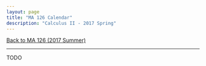 ```yaml
---
layout: page
title: "MA 126 Calendar"
description: "Calculus II - 2017 Spring"
---
```


[Back to MA 126 (2017 Summer)](..)

---

TODO

<!-- ## Week 1

* Mon Jan 9
    - **Orientation**
* Wed Jan 11
    - [Section 1.1](/resources/calculus2/1/1/)
* Thu Jan 12
    - Continue Section 1.1
* Fri Jan 13
    - [Section 1.2](/resources/calculus2/1/2/)


## Week 2

* Mon Jan 16
    - **MLK Holiday (no class)**
* Wed Jan 18
    - Continue Section 1.2
* Thu Jan 19
    - [Section 2.1](/resources/calculus2/2/1/)
* Fri Jan 20
    - **Standard Assessment**


## Week 3

* Mon Jan 23
    - Continue Section 2.1
* Wed Jan 25
    - [Section 2.2](/resources/calculus2/2/2/)
* Thu Jan 26
    - Continue Section 2.2
* Fri Jan 27
    - [Section 2.3](/resources/calculus2/2/3/)


## Week 4

* Mon Jan 30
    - Continue Section 2.3
* Wed Feb 1
    - [Section 2.4](/resources/calculus2/2/4/)
* Thu Feb 2
    - Continue Section 2.4
* Fri Feb 3
    - **Standard Assessment**


## Week 5

* Mon Feb 6
    - [Section 2.5](/resources/calculus2/2/5/)
* Wed Feb 8
    - Continue Section 2.5
* Thu Feb 9
    - [Section 2.6](/resources/calculus2/2/6/)
* Fri Feb 10
    - Continue Section 2.6


## Week 6

* Mon Feb 13
    - [Section 3.1](/resources/calculus2/3/1/)
* Wed Feb 15
    - [Section 3.2](/resources/calculus2/3/2/)
* Thu Feb 16
    - [Section 3.3](/resources/calculus2/3/3/)
* Fri Feb 17
    - **Standard Assessment**


## Week 7

* Mon Feb 20
    - Continue Section 3.3
* Wed Feb 22
    - [Section 3.4](/resources/calculus2/3/4/)
* Thu Feb 23
    - Continue Section 3.4
* Fri Feb 24
    - [Section 3.5](/resources/calculus2/3/5/)


## Week 8

* Mon Feb 27
    - Continue Section 3.5
* Wed Mar 1
    - [Section 4.1](/resources/calculus2/4/1/)
* Thu Mar 2
    - [Section 4.2](/resources/calculus2/4/2/)
* Fri Mar 3
    - **Standard Assessment**


## Week 9

* Mon Mar 6
    - Continue Section 4.2
* Wed Mar 8
    - [Section 4.3](/resources/calculus2/4/3/)
* Thu Mar 9
    - [Section 4.4](/resources/calculus2/4/3/)
* Fri Mar 10
    - Continue Section 4.4


### Spring Break

* March 13-17


## Week 10

* Mon Mar 20
    - [Section 5.1](/resources/calculus2/5/1/)
* Wed Mar 22
    - [Section 5.2](/resources/calculus2/5/2/)
* Thu Mar 23
    - Continue Section 5.2
* Fri Mar 24
    - **Standard Assessment**


## Week 11

* Mon Mar 27
    - [Section 5.3](/resources/calculus2/5/3/)
* Wed Mar 29
    - Continue Section 5.3
* Thu Mar 30
    - [Section 5.4](/resources/calculus2/5/4/)
* Fri Mar 31
    - [Section 5.5](/resources/calculus2/5/5/)


## Week 12

* Mon Apr 3
    - Continue Section 5.5
* Wed Apr 5
    - [Section 5.6](/resources/calculus2/5/6/)
* Thu Apr 6
    - Continue Section 5.6
* Fri Apr 7
    - **Standard Assessment**


## Week 13

* Mon Apr 10
    - [Section 5.7](/resources/calculus2/5/7/)
* Wed Apr 12
    - Continue Section 5.7
* Thu Apr 13
    - [Section 5.8](/resources/calculus2/5/8/)
* Fri Apr 14
    - Continue Section 5.8


## Week 14

* Mon Apr 17
    - [Section 6.1](/resources/calculus2/6/1/)
* Wed Apr 19
    - Continue Section 6.1
* Thu Apr 20
    - [Section 6.2](/resources/calculus2/6/2/)
* Fri Apr 21
    - **Standard Assessment**

## Week 15

* Mon Apr 24
    - Continue Section 6.2
* Wed Apr 26
    - [Section 6.3](/resources/calculus2/6/3/)
* Thu Apr 27
    - [Section 6.4](/resources/calculus2/6/4/)
* Fri Apr 28
    - Continue Section 6.4 -->
